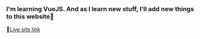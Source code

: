 ### I'm learning VueJS. And as I learn new stuff, I'll add new things to this website🎉
🔗[Live site link](https://farispalayi.github.io/learning-VueJS/)
